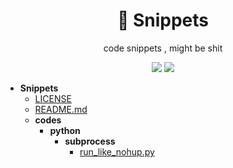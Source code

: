 <p align="center">
    <h1 align="center" > 💩 Snippets</h1>
    <p align="center"> code snippets , might be shit </p>
        <p align="center">
    <a target="_blank" href="LICENSE" title="License: MIT"><img src="https://img.shields.io/badge/License-MIT-blue.svg"></a>
    <a target="_blank" href="https://github.com/michalbe/md-file-tree" title="md-file-tree"><img src="https://img.shields.io/badge/power_by-md_file_tree-green.svg"></a>
</p>


- __Snippets__
   - [LICENSE](LICENSE)
   - [README.md](README.md)
   - __codes__
     - __python__
       - __subprocess__
         - [run\_like\_nohup.py](codes/python/subprocess/run_like_nohup.py)

